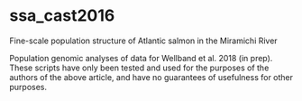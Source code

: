 # ssa_cast2016
Fine-scale population structure of Atlantic salmon in the Miramichi River

Population genomic analyses of data for Wellband et al. 2018 (in prep).
These scripts have only been tested and used for the purposes of the authors of the above article, and have no guarantees of usefulness for other purposes.
